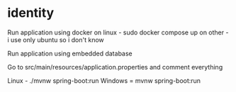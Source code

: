 # identity

Run application using docker
on linux - sudo docker compose up
on other - i use only ubuntu so i don't know

Run application using embedded database

Go to src/main/resources/application.properties and comment everything

Linux - ./mvnw spring-boot:run
Windows = mvnw spring-boot:run
